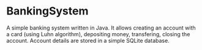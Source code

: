 # BankingSystem

A simple banking system written in Java. It allows creating an account with a card (using Luhn algorithm), depositing money, transfering, closing the account. Account details are stored in a simple SQLite database.  
